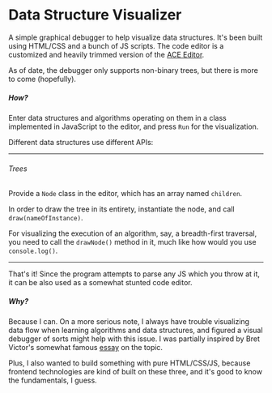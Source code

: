 # Data Structure Visualizer

A simple graphical debugger to help visualize data structures. It's been built using HTML/CSS and a bunch of JS scripts. The code editor is a customized and heavily trimmed version of the [ACE Editor](https://github.com/ajaxorg/ace). 

As of date, the debugger only supports non-binary trees, but there is more to come (hopefully).

##### How?

Enter data structures and algorithms operating on them in a class implemented in JavaScript to the editor, and press `Run` for the visualization.

Different data structures use different APIs:

___

###### Trees

Provide a `Node` class in the editor, which has an array named `children`.

In order to draw the tree in its entirety, instantiate the node, and call `draw(nameOfInstance)`.

For visualizing the execution of an algorithm, say, a breadth-first traversal, you need to call the `drawNode()` method in it, much like how would you use `console.log()`.

___

That's it! Since the program attempts to parse any JS which you throw at it, it can be also used as a somewhat stunted code editor.  

##### Why?

Because I can. On a more serious note, I always have trouble visualizing data flow when learning algorithms and data structures, and figured a visual debugger of sorts might help with this issue. I was partially inspired by Bret Victor's somewhat famous [essay](http://worrydream.com/#!/LearnableProgramming) on the topic.

Plus, I also wanted to build something with pure HTML/CSS/JS, because frontend technologies are kind of built on these three, and it's good to know the fundamentals, I guess.
